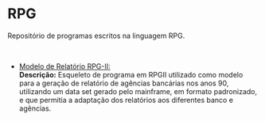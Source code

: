 # RPG

Repositório de programas escritos na linguagem RPG. 

<br />


* [Modelo de Relatório RPG-II:](https://github.com/fermyno/mainframe/tree/main/RPG/relatorio-de-agencias)  
  **Descrição:** Esqueleto de programa em RPGII utilizado como modelo para a geração de relatório de agências bancárias nos anos 90, utilizando um data set gerado pelo mainframe, em formato padronizado, e que permitia a adaptação dos relatórios aos diferentes banco e agências.  


<br />

